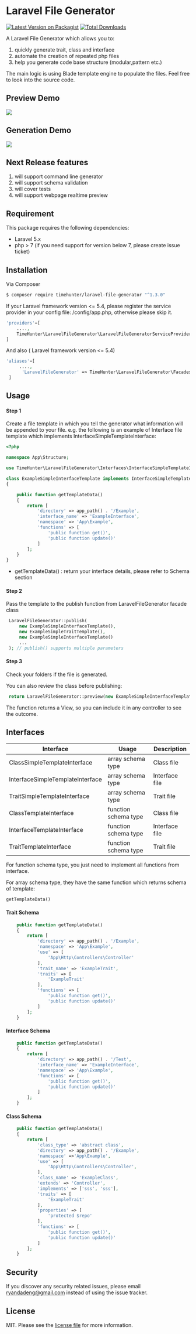 # Laravel File Generator

[![Latest Version on Packagist][ico-version]][link-packagist]
[![Total Downloads][ico-downloads]][link-downloads]


A Laravel File Generator which allows you to:
1. quickly generate trait, class and interface
2. automate the creation of repeated php files
3. help you generate code base structure (modular,pattern etc.)

The main logic is using Blade template engine to populate the files. Feel free to look into the source code.

## Preview Demo
![](preview.gif)

## Generation Demo
![](generation.gif)


## Next Release features
1. will support command line generator
2. will support schema validation
3. will cover tests
4. will support webpage realtime preview

## Requirement

This package requires the following dependencies:

- Laravel 5.x
- php > 7 (if you need support for version below 7, please create issue ticket)


## Installation


Via Composer

``` bash
$ composer require timehunter/laravel-file-generator "^1.3.0"
```

If your Laravel framework version <= 5.4, please register the service provider in your config file: /config/app.php, otherwise please skip it.


``` php
'providers'=[
    ....,
    TimeHunter\LaravelFileGenerator\LaravelFileGeneratorServiceProvider::class
]
```

And also ( Laravel framework version <= 5.4)
``` php
'aliases'=[
     ....,
      'LaravelFileGenerator' => TimeHunter\LaravelFileGenerator\Facades\LaravelFileGenerator::class
 ]
```


## Usage

#### Step 1
 Create a file template in which you tell the generator what information will be appended to your file. e.g. the following is an example of Interface file template which implements InterfaceSimpleTemplateInterface:
``` php
<?php

namespace App\Structure;

use TimeHunter\LaravelFileGenerator\Interfaces\InterfaceSimpleTemplateInterface;

class ExampleSimpleInterfaceTemplate implements InterfaceSimpleTemplateInterface
{

    public function getTemplateData()
    {
        return [
            'directory' => app_path() . '/Example',
            'interface_name' => 'ExampleInterface',
            'namespace' => 'App\Example',
            'functions' => [
                'public function get()',
                'public function update()'
            ]
        ];
    }
}
```

- getTemplateData() : return your interface details, please refer to Schema section

#### Step 2
 Pass the template to the publish function from LaravelFileGenerator facade class

``` php
 LaravelFileGenerator::publish(
     new ExampleSimpleInterfaceTemplate(),
     new ExampleSimpleTraitTemplate(),
     new ExampleSimpleInterfaceTemplate()
     ...
 ); // publish() supports multiple parameters
```
#### Step 3
 Check your folders if the file is generated.
 
 You can also review the class before publishing:

``` php
 return LaravelFileGenerator::preview(new ExampleSimpleInterfaceTemplate());
```

The function returns a View, so you can include it in any controller to see the outcome.

## Interfaces

| Interface                        | Usage                | Description    |
|----------------------------------|----------------------|----------------|
| ClassSimpleTemplateInterface     | array schema type    | Class file     |
| InterfaceSimpleTemplateInterface | array schema type    | Interface file |
| TraitSimpleTemplateInterface     | array schema type    | Trait file     |
| ClassTemplateInterface           | function schema type | Class file     |
| InterfaceTemplateInterface       | function schema type | Interface file |
| TraitTemplateInterface           | function schema type | Trait file     |

For function schema type, you just need to implement all functions from interface.


For array schema type, they have the same function which returns schema of template:

``` php
getTemplateData()
```

#### Trait Schema

``` php
    public function getTemplateData()
    {
        return [
            'directory' => app_path() . '/Example',
            'namespace' => 'App\Example',
            'use' => [
                'App\Http\Controllers\Controller'
            ],
            'trait_name' => 'ExampleTrait',
            'traits' => [
                'ExampleTrait'
            ],
            'functions' => [
                'public function get()',
                'public function update()'
            ]
        ];
    }
```

#### Interface Schema

``` php
    public function getTemplateData()
    {
        return [
            'directory' => app_path() . '/Test',
            'interface_name' => 'ExampleInterface',
            'namespace' => 'App\Example',
            'functions' => [
                'public function get()',
                'public function update()'
            ]
        ];
    }
```


#### Class Schema

``` php
    public function getTemplateData()
    {
        return [
            'class_type' => 'abstract class',
            'directory' => app_path() . '/Example',
            'namespace' =>'App\Example',
            'use' => [
                'App\Http\Controllers\Controller',
            ],
            'class_name' => 'ExampleClass',
            'extends' => 'Controller',
            'implements' => ['sss', 'sss'],
            'traits' => [
                'ExampleTrait'
            ],
            'properties' => [
                'protected $repo'
            ],
            'functions' => [
                'public function get()',
                'public function update()'
            ]
        ];
    }
```


## Security

If you discover any security related issues, please email ryandadeng@gmail.com instead of using the issue tracker.


## License

MIT. Please see the [license file](license.md) for more information.

[ico-version]: https://img.shields.io/packagist/v/timehunter/laravel-file-generator.svg?style=flat-square
[ico-downloads]: https://img.shields.io/packagist/dt/timehunter/laravel-file-generator.svg?style=flat-square


[link-packagist]: https://packagist.org/packages/timehunter/laravel-file-generator
[link-downloads]: https://packagist.org/packages/timehunter/laravel-file-generator
[link-author]: https://github.com/RyanDaDeng/laravel-file-generator
